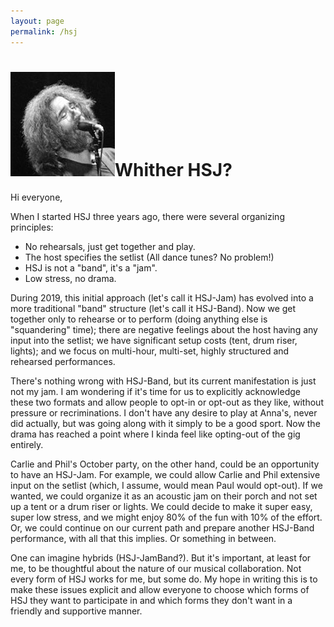 ```yaml
---
layout: page
permalink: /hsj
---
```

<h1><img class="ui avatar image" src="/images/jerryavatar.jpg">Whither HSJ?</h1>

Hi everyone, 

When I started HSJ three years ago, there were several organizing principles:

 * No rehearsals, just get together and play.
 * The host specifies the setlist (All dance tunes? No problem!)
 * HSJ is not a "band", it's a "jam".
 * Low stress, no drama.
 
During 2019, this initial approach (let's call it HSJ-Jam) has evolved into a more traditional "band" structure (let's call it HSJ-Band). Now we get together only to rehearse or to perform (doing anything else is "squandering" time); there are negative feelings about the host having any input into the setlist; we have significant setup costs (tent, drum riser, lights); and we focus on multi-hour, multi-set, highly structured and rehearsed performances.

There's nothing wrong with HSJ-Band, but its current manifestation is just not my jam. I am wondering if it's time for us to explicitly acknowledge these two formats and allow people to opt-in or opt-out as they like, without pressure or recriminations. I don't have any desire to play at Anna's, never did actually, but was going along with it simply to be a good sport. Now the drama has reached a point where I kinda feel like opting-out of the gig entirely.

Carlie and Phil's October party, on the other hand, could be an opportunity to have an HSJ-Jam.  For example, we could allow Carlie and Phil extensive input on the setlist (which, I assume, would mean Paul would opt-out).  If we wanted, we could organize it as an acoustic jam on their porch and not set up a tent or a drum riser or lights. We could decide to make it super easy, super low stress, and we might enjoy 80% of the fun with 10% of the effort.  Or, we could continue on our current path and prepare another HSJ-Band performance, with all that this implies. Or something in between.

One can imagine hybrids (HSJ-JamBand?). But it's important, at least for me, to be thoughtful about the nature of our musical collaboration. Not every form of HSJ works for me, but some do. My hope in writing this is to make these issues explicit and allow everyone to choose which forms of HSJ they want to participate in and which forms they don't want in a friendly and supportive manner. 
